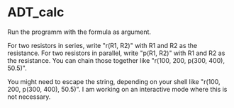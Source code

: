 # ADT_calc

Run the programm with the formula as argument.

For two resistors in series, write "r(R1, R2)" with R1 and R2 as the resistance.
For two resistors in parallel, write "p(R1, R2)" with R1 and R2 as the resistance.
You can chain those together like "r(100, 200, p(300, 400), 50.5)".

You might need to escape the string, depending on your shell like "r\(100, 200, p\(300, 400\), 50.5\)".
I am working on an interactive mode where this is not necessary.
